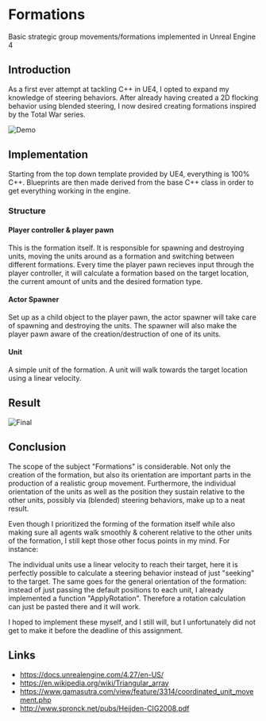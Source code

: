 # Formations
Basic strategic group movements/formations implemented in Unreal Engine 4

## Introduction

As a first ever attempt at tackling C++ in UE4, I opted to expand my knowledge of steering behaviors.
After already having created a 2D flocking behavior using blended steering, I now desired creating formations inspired by the Total War series.

![Demo](https://media.giphy.com/media/bMlYatFcqInL80NWoI/giphy.gif)

## Implementation
Starting from the top down template provided by UE4, everything is 100% C++. Blueprints are then made derived from the base C++ class in order to get everything working in the engine.
### Structure
#### Player controller & player pawn
This is the formation itself. It is responsible for spawning and destroying units, moving the units around as a formation and switching between different formations.
Every time the player pawn recieves input through the player controller, it will calculate a formation based on the target location, the current amount of units and the desired formation type.
#### Actor Spawner
Set up as a child object to the player pawn, the actor spawner will take care of spawning and destroying the units. The spawner will also make the player pawn aware of the creation/destruction of one of its units.
#### Unit
A simple unit of the formation. A unit will walk towards the target location using a linear velocity.

## Result
![Final](https://media.giphy.com/media/fyU1sXpyrHy3NG6Z9a/giphy.gif)

## Conclusion
The scope of the subject "Formations" is considerable. Not only the creation of the formation, but also its orientation are important parts in the production of a realistic group movement. Furthermore, the individual orientation of the units as well as the position they sustain relative to the other units, possibly via (blended) steering behaviors, make up to a neat result.

Even though I prioritized the forming of the formation itself while also making sure all agents walk smoothly & coherent relative to the other units of the formation, I still kept those other focus points in my mind. For instance: 

The individual units use a linear velocity to reach their target, here it is perfectly possible to calculate a steering behavior instead of just "seeking" to the target.
The same goes for the general orientation of the formation: instead of just passing the default positions to each unit, I already implemented a function "ApplyRotation". Therefore a rotation calculation can just be pasted there and it will work.

I hoped to implement these myself, and I still will, but I unfortunately did not get to make it before the deadline of this assignment.
## Links
* https://docs.unrealengine.com/4.27/en-US/
* https://en.wikipedia.org/wiki/Triangular_array
* https://www.gamasutra.com/view/feature/3314/coordinated_unit_movement.php
* http://www.spronck.net/pubs/Heijden-CIG2008.pdf
